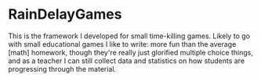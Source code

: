 # RainDelayGames
This is the framework I developed for small time-killing games. Likely to go with small educational games I like to write: more fun than the average [math] homework, though they're really just glorified multiple choice things, and as a teacher I can still collect data and statistics on how students are progressing through the material.
